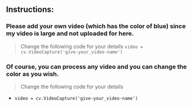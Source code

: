 ## Instructions:

### Please add your own video (which has the color of blue) since my video is large and not uploaded for here.
> Change the following code for your details
`video = cv.VideoCapture('give-your_video-name')`

### Of course, you can process any video and you can change the color as you wish.
> Change the following code for your details
- `video = cv.VideoCapture('give-your_video-name')`

